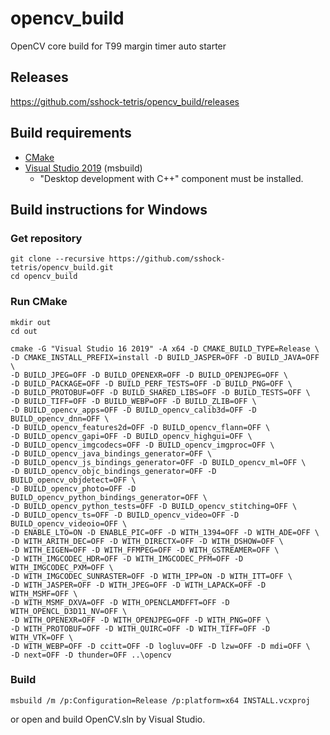 # opencv_build

OpenCV core build for T99 margin timer auto starter

## Releases
https://github.com/sshock-tetris/opencv_build/releases

## Build requirements
* [CMake](https://cmake.org/)
* [Visual Studio 2019](https://visualstudio.microsoft.com/) (msbuild)
  * "Desktop development with C++" component must be installed.

## Build instructions for Windows

### Get repository

```
git clone --recursive https://github.com/sshock-tetris/opencv_build.git
cd opencv_build
```

### Run CMake
```
mkdir out
cd out

cmake -G "Visual Studio 16 2019" -A x64 -D CMAKE_BUILD_TYPE=Release \
-D CMAKE_INSTALL_PREFIX=install -D BUILD_JASPER=OFF -D BUILD_JAVA=OFF \
-D BUILD_JPEG=OFF -D BUILD_OPENEXR=OFF -D BUILD_OPENJPEG=OFF \
-D BUILD_PACKAGE=OFF -D BUILD_PERF_TESTS=OFF -D BUILD_PNG=OFF \
-D BUILD_PROTOBUF=OFF -D BUILD_SHARED_LIBS=OFF -D BUILD_TESTS=OFF \
-D BUILD_TIFF=OFF -D BUILD_WEBP=OFF -D BUILD_ZLIB=OFF \
-D BUILD_opencv_apps=OFF -D BUILD_opencv_calib3d=OFF -D BUILD_opencv_dnn=OFF \
-D BUILD_opencv_features2d=OFF -D BUILD_opencv_flann=OFF \
-D BUILD_opencv_gapi=OFF -D BUILD_opencv_highgui=OFF \
-D BUILD_opencv_imgcodecs=OFF -D BUILD_opencv_imgproc=OFF \
-D BUILD_opencv_java_bindings_generator=OFF \
-D BUILD_opencv_js_bindings_generator=OFF -D BUILD_opencv_ml=OFF \
-D BUILD_opencv_objc_bindings_generator=OFF -D BUILD_opencv_objdetect=OFF \
-D BUILD_opencv_photo=OFF -D BUILD_opencv_python_bindings_generator=OFF \
-D BUILD_opencv_python_tests=OFF -D BUILD_opencv_stitching=OFF \
-D BUILD_opencv_ts=OFF -D BUILD_opencv_video=OFF -D BUILD_opencv_videoio=OFF \
-D ENABLE_LTO=ON -D ENABLE_PIC=OFF -D WITH_1394=OFF -D WITH_ADE=OFF \
-D WITH_ARITH_DEC=OFF -D WITH_DIRECTX=OFF -D WITH_DSHOW=OFF \
-D WITH_EIGEN=OFF -D WITH_FFMPEG=OFF -D WITH_GSTREAMER=OFF \
-D WITH_IMGCODEC_HDR=OFF -D WITH_IMGCODEC_PFM=OFF -D WITH_IMGCODEC_PXM=OFF \
-D WITH_IMGCODEC_SUNRASTER=OFF -D WITH_IPP=ON -D WITH_ITT=OFF \
-D WITH_JASPER=OFF -D WITH_JPEG=OFF -D WITH_LAPACK=OFF -D WITH_MSMF=OFF \
-D WITH_MSMF_DXVA=OFF -D WITH_OPENCLAMDFFT=OFF -D WITH_OPENCL_D3D11_NV=OFF \
-D WITH_OPENEXR=OFF -D WITH_OPENJPEG=OFF -D WITH_PNG=OFF \
-D WITH_PROTOBUF=OFF -D WITH_QUIRC=OFF -D WITH_TIFF=OFF -D WITH_VTK=OFF \
-D WITH_WEBP=OFF -D ccitt=OFF -D logluv=OFF -D lzw=OFF -D mdi=OFF \
-D next=OFF -D thunder=OFF ..\opencv
```

### Build
```
msbuild /m /p:Configuration=Release /p:platform=x64 INSTALL.vcxproj
```

or open and build OpenCV.sln by Visual Studio.


